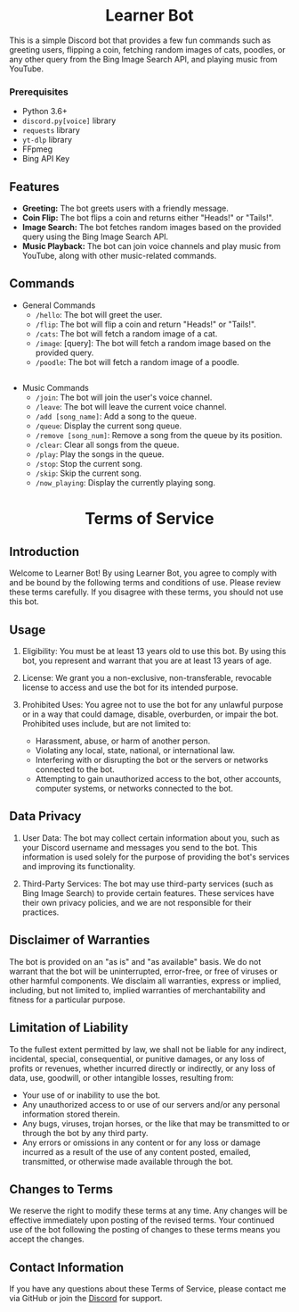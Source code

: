 <h1 align="center">Learner Bot</h1>
This is a simple Discord bot that provides a few fun commands such as greeting users, flipping a coin, fetching random images of cats, poodles, or any other query from the Bing Image Search API, and playing music from YouTube.

### Prerequisites

- Python 3.6+
- `discord.py[voice]` library
- `requests` library
- `yt-dlp` library
- FFpmeg
- Bing API Key


## Features

- **Greeting:** The bot greets users with a friendly message.
- **Coin Flip:** The bot flips a coin and returns either "Heads!" or "Tails!".
- **Image Search:** The bot fetches random images based on the provided query using the Bing Image Search API.
- **Music Playback:** The bot can join voice channels and play music from YouTube, along with other music-related commands.

## Commands
- General Commands
    - `/hello`: The bot will greet the user.
    - `/flip`: The bot will flip a coin and return "Heads!" or "Tails!".
    - `/cats`: The bot will fetch a random image of a cat.
    - `/image`: [query]: The bot will fetch a random image based on the provided query.
    - `/poodle`: The bot will fetch a random image of a poodle.
## 
- Music Commands
    - `/join`: The bot will join the user's voice channel.
    - `/leave`: The bot will leave the current voice channel.
    - `/add [song_name]`: Add a song to the queue.
    - `/queue`: Display the current song queue.
    - `/remove [song_num]`: Remove a song from the queue by its position.
    - `/clear`: Clear all songs from the queue.
    - `/play`: Play the songs in the queue.
    - `/stop`: Stop the current song.
    - `/skip`: Skip the current song.
    - `/now_playing`: Display the currently playing song.

<h1 align="center">Terms of Service</h1>

## **Introduction**
Welcome to Learner Bot! By using Learner Bot, you agree to comply with and be bound by the following terms and conditions of use. Please review these terms carefully. If you disagree with these terms, you should not use this bot.

## **Usage**

1. Eligibility: You must be at least 13 years old to use this bot. By using this bot, you represent and warrant that you are at least 13 years of age.

2. License: We grant you a non-exclusive, non-transferable, revocable license to access and use the bot for its intended purpose.

3. Prohibited Uses: You agree not to use the bot for any unlawful purpose or in a way that could damage, disable, overburden, or impair the bot. Prohibited uses include, but are not limited to:

    - Harassment, abuse, or harm of another person.
    - Violating any local, state, national, or international law.
    - Interfering with or disrupting the bot or the servers or networks connected to the bot.
    - Attempting to gain unauthorized access to the bot, other accounts, computer systems, or networks connected to the bot.

## **Data Privacy**
1. User Data: The bot may collect certain information about you, such as your Discord username and messages you send to the bot. This information is used solely for the purpose of providing the bot's services and improving its functionality.

2. Third-Party Services: The bot may use third-party services (such as Bing Image Search) to provide certain features. These services have their own privacy policies, and we are not responsible for their practices.

## **Disclaimer of Warranties**
The bot is provided on an "as is" and "as available" basis. We do not warrant that the bot will be uninterrupted, error-free, or free of viruses or other harmful components. We disclaim all warranties, express or implied, including, but not limited to, implied warranties of merchantability and fitness for a particular purpose.

## **Limitation of Liability**
To the fullest extent permitted by law, we shall not be liable for any indirect, incidental, special, consequential, or punitive damages, or any loss of profits or revenues, whether incurred directly or indirectly, or any loss of data, use, goodwill, or other intangible losses, resulting from:

- Your use of or inability to use the bot.
- Any unauthorized access to or use of our servers and/or any personal information stored therein.
- Any bugs, viruses, trojan horses, or the like that may be transmitted to or through the bot by any third party.
- Any errors or omissions in any content or for any loss or damage incurred as a result of the use of any content posted, emailed, transmitted, or otherwise made available through the bot.
## **Changes to Terms**
We reserve the right to modify these terms at any time. Any changes will be effective immediately upon posting of the revised terms. Your continued use of the bot following the posting of changes to these terms means you accept the changes.

## **Contact Information**
If you have any questions about these Terms of Service, please contact me via GitHub or join the [Discord](https://discord.gg/8gvubBdH) for support.





